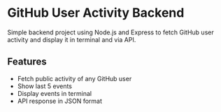 # GitHub User Activity Backend

Simple backend project using Node.js and Express to fetch GitHub user activity and display it in terminal and via API.

## Features
- Fetch public activity of any GitHub user
- Show last 5 events
- Display events in terminal
- API response in JSON format



